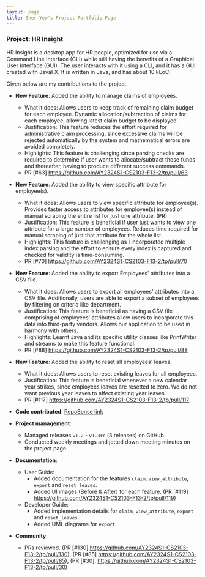 ```yaml
---
layout: page
title: Sher Yew's Project Portfolio Page
---
```


### Project: HR Insight

HR Insight is a desktop app for HR people, optimized for use via a Command Line Interface (CLI) while still having the benefits of a Graphical User Interface (GUI). The user interacts with it using a CLI, and it has a GUI created with JavaFX. It is written in Java, and has about 10 kLoC.

Given below are my contributions to the project.

- **New Feature**: Added the ability to manage claims of employees.

  - What it does: Allows users to keep track of remaining claim budget for each employee. Dynamic allocation/subtraction of claims for each employee, allowing latest claim budget to be displayed.
  - Justification: This feature reduces the effort required for administrative claim processing, since excessive claims will be rejected automatically by the system and mathematical errors are avoided completely.
  - Highlights: This feature is challenging since parsing checks are required to determine if user wants to allocate/subtract those funds and thereafter, having to produce different success commands.
  - PR [#63] https://github.com/AY2324S1-CS2103-F13-2/tp/pull/63 

- **New Feature**: Added the ability to view specific attribute for employee(s).

  - What it does: Allows users to view specific attribute for employee(s). Provides faster access to attributes for employee(s) instead of manual scraping the entire list for just one attribute. (PR)
  - Justification: This feature is beneficial if user just wants to view one attribute for a large number of employees. Reduces time required for manual scraping of just that attribute for the whole list.
  - Highlights: This feature is challenging as I incorporated multiple index parsing and the effort to ensure every index is captured and checked for validity is time-consuming.
  - PR [#70]  https://github.com/AY2324S1-CS2103-F13-2/tp/pull/70

- **New Feature**: Added the ability to export Employees' attributes into a CSV file.

  - What it does: Allows users to export all employees' attributes into a CSV file. Additionally, users are able to export a subset of employees by filtering on criteria like department.
  - Justification: This feature is beneficial as having a CSV file comprising of employees' attributes allow users to incorporate this data into third-party vendors. Allows our application to be used in harmony with others.
  - Highlights: Learnt Java and its specific utility classes like PrintWriter and streams to make this feature functional.
  - PR [#88] https://github.com/AY2324S1-CS2103-F13-2/tp/pull/88

- **New Feature**: Added the ability to reset all employees' leaves.

  - What it does: Allows users to reset existing leaves for all employees.
  - Justification: This feature is beneficial whenever a new calendar year strikes, since employees leaves are resetted to zero. We do not want previous year leaves to affect existing year leaves.
  - PR [#117] https://github.com/AY2324S1-CS2103-F13-2/tp/pull/117

- **Code contributed**: [RepoSense link](https://nus-cs2103-ay2324s1.github.io/tp-dashboard/?search=sheryew&breakdown=true)

- **Project management**:

  - Managed releases `v1.2` - `v1.3rc` (3 releases) on GitHub
  - Conducted weekly meetings and jotted down meeting minutes on the project page.

- **Documentation**:

  - User Guide:
    - Added documentation for the features `claim`, `view_attribute`, `export` and `reset_leaves`.
    - Added UI images (Before & After) for each feature. (PR [#119] https://github.com/AY2324S1-CS2103-F13-2/tp/pull/119)
  - Developer Guide:
    - Added implementation details for `claim`, `view_attribute`, `export` and `reset_leaves`.
    - Added UML diagrams for `export`.

- **Community**:

  - PRs reviewed. (PR [#130] https://github.com/AY2324S1-CS2103-F13-2/tp/pull/130), (PR [#85] https://github.com/AY2324S1-CS2103-F13-2/tp/pull/85), (PR [#30], https://github.com/AY2324S1-CS2103-F13-2/tp/pull/30)
